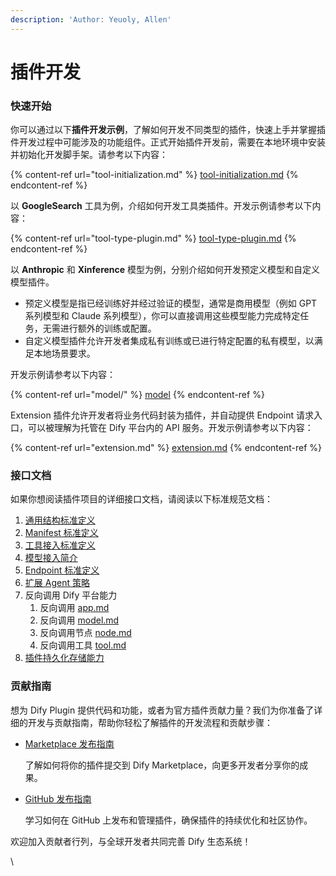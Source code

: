 ```yaml
---
description: 'Author: Yeuoly, Allen'
---
```


# 插件开发

### 快速开始

你可以通过以下**插件开发示例**，了解如何开发不同类型的插件，快速上手并掌握插件开发过程中可能涉及的功能组件。正式开始插件开发前，需要在本地环境中安装并初始化开发脚手架。请参考以下内容：

{% content-ref url="tool-initialization.md" %}
[tool-initialization.md](tool-initialization.md)
{% endcontent-ref %}

以 **GoogleSearch** 工具为例，介绍如何开发工具类插件。开发示例请参考以下内容：

{% content-ref url="tool-type-plugin.md" %}
[tool-type-plugin.md](tool-type-plugin.md)
{% endcontent-ref %}

以 **Anthropic** 和  **Xinference**  模型为例，分别介绍如何开发预定义模型和自定义模型插件。

* 预定义模型是指已经训练好并经过验证的模型，通常是商用模型（例如 GPT 系列模型和 Claude 系列模型），你可以直接调用这些模型能力完成特定任务，无需进行额外的训练或配置。
* 自定义模型插件允许开发者集成私有训练或已进行特定配置的私有模型，以满足本地场景要求。

开发示例请参考以下内容：

{% content-ref url="model/" %}
[model](model/)
{% endcontent-ref %}

Extension 插件允许开发者将业务代码封装为插件，并自动提供 Endpoint 请求入口，可以被理解为托管在 Dify 平台内的 API 服务。开发示例请参考以下内容：

{% content-ref url="extension.md" %}
[extension.md](extension.md)
{% endcontent-ref %}

### 接口文档

如果你想阅读插件项目的详细接口文档，请阅读以下标准规范文档：

1. [通用结构标准定义](../../api-documentation/tong-yong-gui-fan-ding-yi.md)
2. [Manifest 标准定义](../../api-documentation/manifest.md)
3. [工具接入标准定义](../../api-documentation/tool.md)
4. [模型接入简介](../../api-documentation/model/)
5. [Endpoint 标准定义](../../api-documentation/endpoint.md)
6. [扩展 Agent 策略](../../api-documentation/agent.md)
7. 反向调用 Dify 平台能力
   1. 反向调用 [app.md](../../api-documentation/fan-xiang-diao-yong-dify-fu-wu/app.md "mention")
   2. 反向调用 [model.md](../../api-documentation/fan-xiang-diao-yong-dify-fu-wu/model.md "mention")
   3. 反向调用节点 [node.md](../../api-documentation/fan-xiang-diao-yong-dify-fu-wu/node.md "mention")
   4. 反向调用工具 [tool.md](../../api-documentation/fan-xiang-diao-yong-dify-fu-wu/tool.md "mention")
8. [插件持久化存储能力](../../api-documentation/chi-jiu-hua-cun-chu.md)

### 贡献指南

想为 Dify Plugin 提供代码和功能，或者为官方插件贡献力量？我们为你准备了详细的开发与贡献指南，帮助你轻松了解插件的开发流程和贡献步骤：

*   [Marketplace 发布指南](../../publish-plugins/publish-plugin-to-dify-marketplace.md)

    了解如何将你的插件提交到 Dify Marketplace，向更多开发者分享你的成果。
*   [GitHub 发布指南](../../publish-plugins/publish-plugin-on-personal-github-repo.md)

    学习如何在 GitHub 上发布和管理插件，确保插件的持续优化和社区协作。

欢迎加入贡献者行列，与全球开发者共同完善 Dify 生态系统！

\
